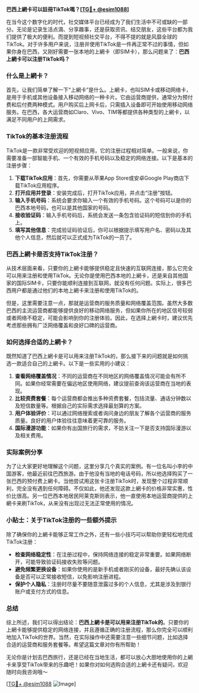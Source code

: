**巴西上網卡可以註冊TikTok嗎？[[TG💪+ @esim1088](https://t.me/s/esim1088)]**

在当今这个数字化的时代，社交媒体平台已经成为了我们生活中不可或缺的一部分。无论是记录生活点滴、分享趣事，还是获取资讯、结交朋友，这些平台都为我们提供了极大的便利。而提到短视频社交平台，不得不提的就是风靡全球的TikTok。对于许多用户来说，注册并使用TikTok是一件再正常不过的事情，但如果你身在巴西，又刚好需要一张本地的上網卡（即SIM卡），那么问题来了：**巴西上網卡可以注册TikTok吗？**

### 什么是上網卡？

首先，让我们简单了解一下“上網卡”是什么。上網卡，也叫SIM卡或移动网络卡，是用于手机或其他设备接入移动网络的一种卡片。它由运营商提供，通常分为预付费和后付费两种模式。用户购买后上网卡后，只需插入设备即可开始使用移动网络服务。在巴西，各大运营商如Claro、Vivo、TIM等都提供各种类型的上網卡，以满足不同用户的上网需求。

### TikTok的基本注册流程

TikTok是一款非常受欢迎的短视频应用，它的注册过程相对简单。一般来说，你需要准备一部智能手机、一个有效的手机号码以及稳定的网络连接。以下是基本的注册步骤：

1. **下载TikTok应用**：首先，你需要从苹果App Store或安卓Google Play商店下载TikTok应用程序。
2. **打开应用并登录**：安装完成后，打开TikTok应用，并点击“注册”按钮。
3. **输入手机号码**：系统会要求你输入一个有效的手机号码。这个号码可以是你的巴西本地号码，也可以是其他国家的号码。
4. **接收验证码**：输入手机号码后，系统会发送一条包含验证码的短信到你的手机上。
5. **填写其他信息**：完成验证码验证后，你可以根据提示填写用户名、密码以及其他个人信息，然后就可以正式成为TikTok的一员了。

### 巴西上網卡是否支持TikTok注册？

从技术层面来看，只要你的上網卡能够提供稳定且快速的互联网连接，那么它完全可以用来注册和使用TikTok。无论你是使用巴西本地的上網卡，还是来自其他国家的国际SIM卡，只要你能顺利连接到互联网，就没有任何问题。实际上，很多巴西用户都是通过他们的本地上網卡来注册和使用TikTok的。

但是，这里需要注意一点，那就是运营商的服务质量和网络覆盖范围。虽然大多数巴西的主流运营商都能够提供良好的移动网络服务，但如果你所在的地区信号较弱或者网络不稳定，可能会影响到你的注册体验。因此，在选择上網卡时，建议优先考虑那些拥有广泛网络覆盖和良好口碑的运营商。

### 如何选择合适的上網卡？

既然知道了巴西上網卡是可以用来注册TikTok的，那么接下来的问题就是如何挑选一款适合自己的上網卡。以下是一些实用的小建议：

1. **查看网络覆盖情况**：不同的运营商在不同地区的网络覆盖情况可能会有所不同。如果你经常需要在偏远地区使用网络，建议提前查询该运营商在当地的表现。
2. **比较资费套餐**：每个运营商都会推出多种资费套餐，包括流量、通话分钟数以及短信数量等。根据自己的实际需求选择最划算的方案。
3. **用户体验评价**：可以通过网络搜索或者询问身边的朋友了解各个运营商的服务质量。良好的用户体验往往意味着更可靠的服务。
4. **国际漫游功能**：如果你有出国旅行的需求，不妨关注一下是否支持国际漫游以及相关费用。

### 实际案例分享

为了让大家更好地理解这个问题，这里分享几个真实的案例。有一位名叫小李的中国游客，他最近前往巴西旅游。由于他没有当地的电话号码，所以他选择购买了一张巴西的预付费上網卡。当他尝试用这张卡注册TikTok时，发现整个过程非常顺利，完全没有遇到任何障碍。不仅如此，他还发现这款上網卡的价格非常实惠，性价比很高。另一位巴西本地居民阿莱克斯则表示，他一直使用本地运营商提供的上網卡来刷TikTok，从来没有出现过无法正常使用的情况。

### 小贴士：关于TikTok注册的一些额外提示

除了确保你的上網卡能够正常工作之外，还有一些小技巧可以帮助你更轻松地完成TikTok注册：

- **检查网络稳定性**：在注册过程中，保持网络连接的稳定非常重要。如果网络断开，可能导致验证码接收失败等问题。
- **避免频繁更换设备**：如果你使用的是新手机或者刚买的设备，最好先确认该设备是否可以正常接收短信，以免影响注册进程。
- **保护个人隐私**：注册时尽量不要随意泄露过多的个人信息，尤其是涉及到银行账户或支付方式的信息。

### 总结

综上所述，我们可以得出结论：**巴西上網卡是可以用来注册TikTok的**。只要你的上網卡能够提供稳定的网络连接，并且遵循正确的注册流程，那么你完全可以顺利地加入TikTok的世界。当然，在实际操作中还需要注意一些细节问题，比如选择合适的运营商和服务套餐等。希望这篇文章对你有所帮助！

无论你是计划去巴西旅行，还是已经在当地生活，都可以放心大胆地使用你的上網卡来享受TikTok带来的乐趣吧！如果你对如何选购合适的上網卡还有疑问，欢迎随时向我咨询哦～ 

[[TG💪+ @esim1088](https://t.me/s/esim1088) ![Image](https://i.postimg.cc/4NQfJmqS/Snipaste-2025-05-13-00-14-12.png)]